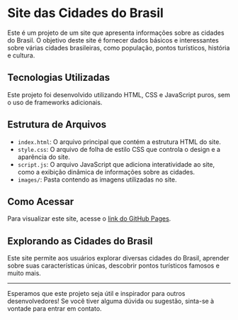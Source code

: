 # Site das Cidades do Brasil

Este é um projeto de um site que apresenta informações sobre as cidades do Brasil. O objetivo deste site é fornecer dados básicos e interessantes sobre várias cidades brasileiras, como população, pontos turísticos, história e cultura.

## Tecnologias Utilizadas

Este projeto foi desenvolvido utilizando HTML, CSS e JavaScript puros, sem o uso de frameworks adicionais.

## Estrutura de Arquivos

- `index.html`: O arquivo principal que contém a estrutura HTML do site.
- `style.css`: O arquivo de folha de estilo CSS que controla o design e a aparência do site.
- `script.js`: O arquivo JavaScript que adiciona interatividade ao site, como a exibição dinâmica de informações sobre as cidades.
- `images/`: Pasta contendo as imagens utilizadas no site.

## Como Acessar

Para visualizar este site, acesse o [link do GitHub Pages](#).

## Explorando as Cidades do Brasil

Este site permite aos usuários explorar diversas cidades do Brasil, aprender sobre suas características únicas, descobrir pontos turísticos famosos e muito mais.

---

Esperamos que este projeto seja útil e inspirador para outros desenvolvedores! Se você tiver alguma dúvida ou sugestão, sinta-se à vontade para entrar em contato.
